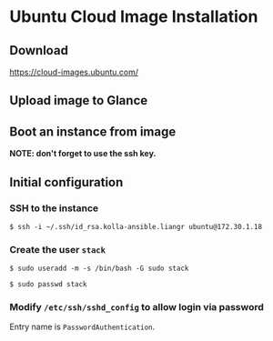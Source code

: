 # Ubuntu Cloud Image Installation


## Download

https://cloud-images.ubuntu.com/

## Upload image to Glance

## Boot an instance from image
**NOTE: don't forget to use the ssh key.**

## Initial configuration

### SSH to the instance

```console
$ ssh -i ~/.ssh/id_rsa.kolla-ansible.liangr ubuntu@172.30.1.18
```

### Create the user `stack`

```console
$ sudo useradd -m -s /bin/bash -G sudo stack

$ sudo passwd stack
```

### Modify `/etc/ssh/sshd_config` to allow login via password

Entry name is `PasswordAuthentication`.
